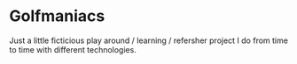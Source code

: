 # Golfmaniacs

Just a little ficticious play around / learning / refersher project I do from time to time with different technologies.
